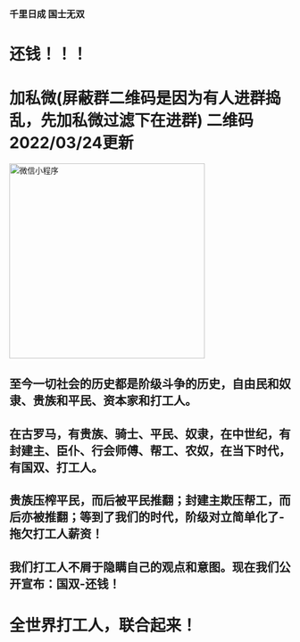 
### 千里日成 国士无双
# **还钱！！！**

# **加私微(屏蔽群二维码是因为有人进群捣乱，先加私微过滤下在进群) 二维码2022/03/24更新**
<img src="https://user-images.githubusercontent.com/95394907/159857901-28195c94-bb71-40c1-b789-9c336212fde6.png" width="350" alt="微信小程序"/><br/>


## 至今一切社会的历史都是阶级斗争的历史，自由民和奴隶、贵族和平民、资本家和打工人。
## 在古罗马，有贵族、骑士、平民、奴隶，在中世纪，有封建主、臣仆、行会师傅、帮工、农奴，在当下时代，有国双、打工人。
   
## 贵族压榨平民，而后被平民推翻；封建主欺压帮工，而后亦被推翻；等到了我们的时代，阶级对立简单化了-拖欠打工人薪资！
   
## 我们打工人不屑于隐瞒自己的观点和意图。现在我们公开宣布：国双-还钱！

# **全世界打工人，联合起来！**

